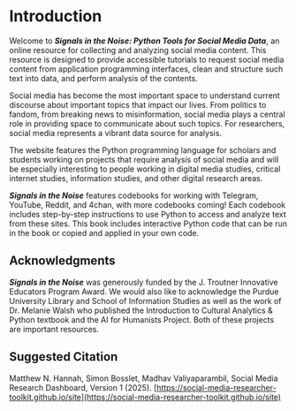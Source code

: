 # Introduction 
Welcome to ***Signals in the Noise: Python Tools for Social Media Data***, an online resource for collecting and analyzing social media content. This resource is designed to provide accessible tutorials to request social media content from application programming interfaces, clean and structure such text into data, and perform analysis of the contents.

Social media has become the most important space to understand current discourse about important topics that impact our lives. From politics to fandom, from breaking news to misinformation, social media plays a central role in providing space to communicate about such topics. For researchers, social media represents a vibrant data source for analysis.
 
The website features the Python programming language for scholars and students working on projects that require analysis of social media and will be especially interesting to people working in digital media studies, critical internet studies, information studies, and other digital research areas.

***Signals in the Noise*** features codebooks for working with Telegram, YouTube, Reddit, and 4chan, with more codebooks coming! Each codebook includes step-by-step instructions to use Python to access and analyze text from these sites. This book includes interactive Python code that can be run in the book or copied and applied in your own code.   

## Acknowledgments
***Signals in the Noise*** was generously funded by the J. Troutner Innovative Educators Program Award. We would also like to acknowledge the Purdue University Library and School of Information Studies as well as the work of Dr. Melanie Walsh who published the Introduction to Cultural Analytics & Python textbook and the AI for Humanists Project. Both of these projects are important resources.

## Suggested Citation
Matthew N. Hannah, Simon Bosslet, Madhav Valiyaparambil, Social Media Research Dashboard, Version 1 (2025). [https://social-media-researcher-toolkit.github.io/site](https://social-media-researcher-toolkit.github.io/site)



